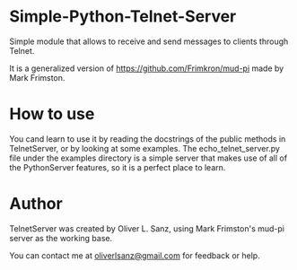 # Simple-Python-Telnet-Server
Simple module that allows to receive and send messages to clients through Telnet.

It is a generalized version of https://github.com/Frimkron/mud-pi made by 
Mark Frimston.

# How to use
You cand learn to use it by reading the docstrings of the public methods
in TelnetServer, or by looking at some examples. The echo_telnet_server.py file 
under the examples directory is a simple server that makes use of all of the 
PythonServer features, so it is a perfect place to learn.

# Author
TelnetServer was created by Oliver L. Sanz, using Mark Frimston's mud-pi server
as the working base.

You can contact me at oliverlsanz@gmail.com for feedback or help.